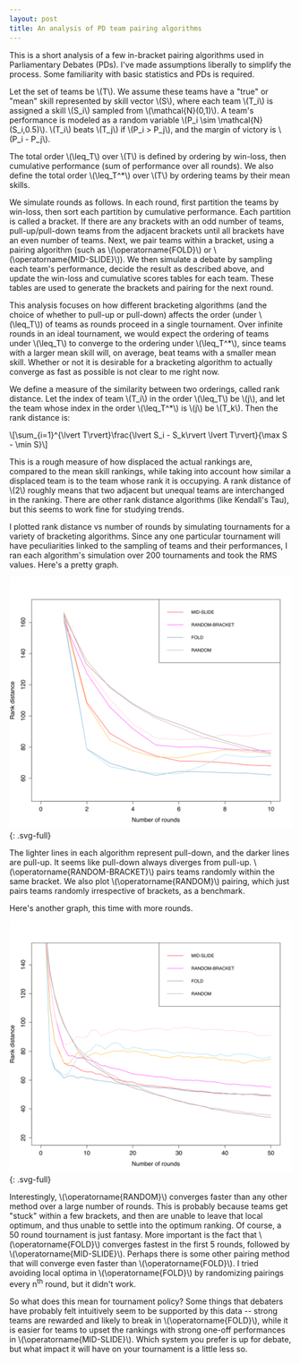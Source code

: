 ```yaml
---
layout: post
title: An analysis of PD team pairing algorithms
---
```


This is a short analysis of a few in-bracket pairing algorithms used in Parliamentary Debates (PDs). I've made assumptions liberally to simplify the process. Some familiarity with basic statistics and PDs is required.

Let the set of teams be \\(T\\). We assume these teams have a "true" or "mean" skill represented by skill vector \\(S\\), where each team \\(T_i\\) is assigned a skill \\(S_i\\) sampled from \\(\mathcal{N}(0,1)\\). A team's performance is modeled as a random variable \\(P_i \sim \mathcal{N}(S_i,0.5)\\). \\(T_i\\) beats \\(T_j\\) if \\(P_i > P_j\\), and the margin of victory is \\(P_i - P_j\\).

The total order \\(\leq_T\\) over \\(T\\) is defined by ordering by win-loss, then cumulative performance (sum of performance over all rounds). We also define the total order \\(\leq_T^*\\) over \\(T\\) by ordering teams by their mean skills.

We simulate rounds as follows. In each round, first partition the teams by win-loss, then sort each partition by cumulative performance. Each partition is called a bracket. If there are any brackets with an odd number of teams, pull-up/pull-down teams from the adjacent brackets until all brackets have an even number of teams. Next, we pair teams within a bracket, using a pairing algorithm (such as \\(\operatorname{FOLD}\\) or \\(\operatorname{MID-SLIDE}\\)). We then simulate a debate by sampling each team's performance, decide the result as described above, and update the win-loss and cumulative scores tables for each team. These tables are used to generate the brackets and pairing for the next round.

This analysis focuses on how different bracketing algorithms (and the choice of whether to pull-up or pull-down) affects the order (under \\(\leq_T\\)) of teams as rounds proceed in a single tournament. Over infinite rounds in an ideal tournament, we would expect the ordering of teams under \\(\leq_T\\) to converge to the ordering under \\(\leq_T^*\\), since teams with a larger mean skill will, on average, beat teams with a smaller mean skill. Whether or not it is desirable for a bracketing algorithm to actually converge as fast as possible is not clear to me right now.

We define a measure of the similarity between two orderings, called rank distance. Let the index of team \\(T_i\\) in the order \\(\leq_T\\) be \\(j\\), and let the team whose index in the order \\(\leq_T^*\\) is \\(j\\) be \\(T_k\\). Then the rank distance is:

\\[\sum_{i=1}^{\lvert T\rvert}\frac{\lvert S_i - S_k\rvert \lvert T\rvert}{\max S - \min S}\\]

This is a rough measure of how displaced the actual rankings are, compared to the mean skill rankings, while taking into account how similar a displaced team is to the team whose rank it is occupying. A rank distance of \\(2\\) roughly means that two adjacent but unequal teams are interchanged in the ranking. There are other rank distance algorithms (like Kendall's Tau), but this seems to work fine for studying trends.

I plotted rank distance vs number of rounds by simulating tournaments for a variety of bracketing algorithms. Since any one particular tournament will have peculiarities linked to the sampling of teams and their performances, I ran each algorithm's simulation over 200 tournaments and took the RMS values. Here's a pretty graph.

![image](/assets/svg/rank_dist_v_rounds_10.svg){: .svg-full}

The lighter lines in each algorithm represent pull-down, and the darker lines are pull-up. It seems like pull-down always diverges from pull-up. \\(\operatorname{RANDOM-BRACKET}\\) pairs teams randomly within the same bracket. We also plot \\(\operatorname{RANDOM}\\) pairing, which just pairs teams randomly irrespective of brackets, as a benchmark.

Here's another graph, this time with more rounds.

![image](/assets/svg/rank_dist_v_rounds_50.svg){: .svg-full}

Interestingly, \\(\operatorname{RANDOM}\\) converges faster than any other method over a large number of rounds. This is probably because teams get "stuck" within a few brackets, and then are unable to leave that local optimum, and thus unable to settle into the optimum ranking. Of course, a 50 round tournament is just fantasy. More important is the fact that \\(\operatorname{FOLD}\\) converges fastest in the first 5 rounds, followed by \\(\operatorname{MID-SLIDE}\\). Perhaps there is some other pairing method that will converge even faster than \\(\operatorname{FOLD}\\). I tried avoiding local optima in \\(\operatorname{FOLD}\\) by randomizing pairings every n<sup>th</sup> round, but it didn't work.

So what does this mean for tournament policy? Some things that debaters have probably felt intuitively seem to be supported by this data -- strong teams are rewarded and likely to break in \\(\operatorname{FOLD}\\), while it is easier for teams to upset the rankings with strong one-off performances in \\(\operatorname{MID-SLIDE}\\). Which system you prefer is up for debate, but what impact it will have on your tournament is a little less so.

<script type="text/javascript"
src="http://cdn.mathjax.org/mathjax/latest/MathJax.js?config=TeX-AMS-MML_HTMLorMML">
</script>
